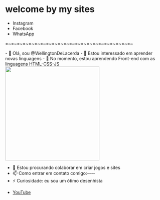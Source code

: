 <h1>welcome by my sites</h1>
<ul>
    <li><a src="#"target="_blank">Instagram</a>
    <li><a src="#"target="_blank">Facebook</a>
    <li><a src="#"target="_blank">WhatsApp</a>
</ul>

=~=~=~=~=~=~=~=~=~=~=~=~=~=~=~=~=~=~=~=~=~=~
<p>
- 👋 Olá, sou @WellingtonDeLacerda
- 👀 Estou interessado em aprender novas linguagens 
- 🌱 No momento, estou aprendendo Front-end com as linguagens HTML-CSS-JS
    
<img src="https://wellingtondelacerda.github.io/Mang/imagem/eu.jpg" width="300px" style="display:block;">


- 💞️ Estou procurando colaborar em criar jogos e sites 
- 📫 Como entrar em contato comigo:----
- ⚡ Curiosidade: eu sou um ótimo desenhista </p>

<ul>
   <li><a href="https://youtube.com" target="_blank" rel="external" >YouTube</a>
</ul>
<!---
WellingtonDeLacerda/WellingtonDeLacerda é um repositório ✨ especial ✨ porque seu `README.md` (este arquivo) aparece no seu perfil do GitHub.
Você pode clicar no link Visualizar para dar uma olhada nas suas alterações.
--->
 
